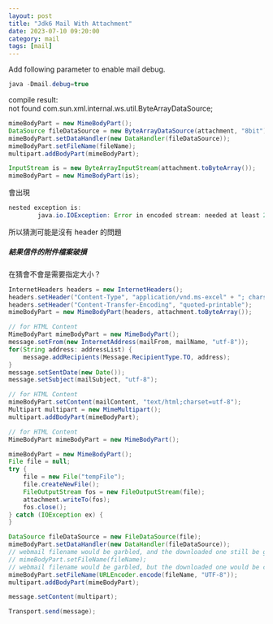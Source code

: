 ```yaml
---
layout: post
title: "Jdk6 Mail With Attachment"
date: 2023-07-10 09:20:00
category: mail
tags: [mail]
---
```


Add following parameter to enable mail debug.  
```java
java -Dmail.debug=true
```

compile result:  
not found com.sun.xml.internal.ws.util.ByteArrayDataSource;  
```java
mimeBodyPart = new MimeBodyPart();
DataSource fileDataSource = new ByteArrayDataSource(attachment, "8bit");
mimeBodyPart.setDataHandler(new DataHandler(fileDataSource));
mimeBodyPart.setFileName(fileName);
multipart.addBodyPart(mimeBodyPart);
```



```java
InputStream is = new ByteArrayInputStream(attachment.toByteArray());
mimeBodyPart = new MimeBodyPart(is);
```

會出現  
```java
nested exception is:
		java.io.IOException: Error in encoded stream: needed at least 2 valid base64 characters, but only got 1 before padding character (=), the 10 most recent characters were: "\155)P\30\0y\171\174\242="
```

所以猜測可能是沒有 header 的問題


##### 結果信件的附件檔案破損
在猜會不會是需要指定大小？

```java
InternetHeaders headers = new InternetHeaders();
headers.setHeader("Content-Type", "application/vnd.ms-excel" + "; charset=UTF-8");
headers.setHeader("Content-Transfer-Encoding", "quoted-printable");
mimeBodyPart = new MimeBodyPart(headers, attachment.toByteArray());
```



```java
// for HTML Content
MimeBodyPart mimeBodyPart = new MimeBodyPart();
message.setFrom(new InternetAddress(mailFrom, mailName, "utf-8"));
for(String address: addressList) {
	message.addRecipients(Message.RecipientType.TO, address);
}
message.setSentDate(new Date());
message.setSubject(mailSubject, "utf-8");

// for HTML Content
mimeBodyPart.setContent(mailContent, "text/html;charset=utf-8");
Multipart multipart = new MimeMultipart();
multipart.addBodyPart(mimeBodyPart);

// for HTML Content
MimeBodyPart mimeBodyPart = new MimeBodyPart();

mimeBodyPart = new MimeBodyPart();
File file = null;
try {
	file = new File("tempFile");
	file.createNewFile();
	FileOutputStream fos = new FileOutputStream(file);
	attachment.writeTo(fos);
	fos.close();
} catch (IOException ex) {
}

DataSource fileDataSource = new FileDataSource(file);
mimeBodyPart.setDataHandler(new DataHandler(fileDataSource));
// webmail filename would be garbled, and the downloaded one still be garbled.  
// mimeBodyPart.setFileName(fileName);
// webmail filename would be garbled, but the downloaded one would be correct.  
mimeBodyPart.setFileName(URLEncoder.encode(fileName, "UTF-8"));
multipart.addBodyPart(mimeBodyPart);

message.setContent(multipart);

Transport.send(message);

```


[jekyll]: http://jekyllrb.com
[jekyll-gh]: https://github.com/jekyll/jekyll
[jekyll-help]: https://github.com/jekyll/jekyll-help


